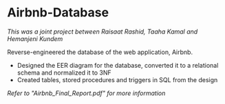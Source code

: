 # Airbnb-Database

*This was a joint project between Raisaat Rashid, Taaha Kamal and Hemanjeni Kundem*

Reverse-engineered the database of the web application, Airbnb.

* Designed the EER diagram for the database, converted it to a relational schema and normalized it to 3NF
* Created tables, stored procedures and triggers in SQL from the design

*Refer to "Airbnb_Final_Report.pdf" for more information*
